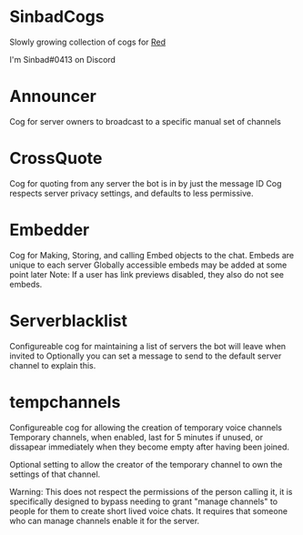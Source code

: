 # SinbadCogs

Slowly growing collection of cogs for [Red](https://github.com/Twentysix26/Red-DiscordBot)

I'm Sinbad#0413 on Discord


# Announcer

Cog for server owners to broadcast to a specific manual set of channels

# CrossQuote

Cog for quoting from any server the bot is in by just the message ID
Cog respects server privacy settings, and defaults to less permissive.

# Embedder

Cog for Making, Storing, and calling Embed objects to the chat.
Embeds are unique to each server
Globally accessible embeds may be added at some point later
Note: If a user has link previews disabled, they also do not see embeds.

# Serverblacklist

Configureable cog for maintaining a list of servers the bot will leave when invited to
Optionally you can set a message to send to the default server channel to explain this.

# tempchannels

Configureable cog for allowing the creation of temporary voice channels
Temporary channels, when enabled, last for 5 minutes if unused, or dissapear immediately
when they become empty after having been joined.

Optional setting to allow the creator of the temporary channel to own the settings of that channel.

Warning:
This does not respect the permissions of the person calling it, it is specifically designed to bypass
needing to grant "manage channels" to people for them to create short lived voice chats.
It requires that someone who can manage channels enable it for the server.

